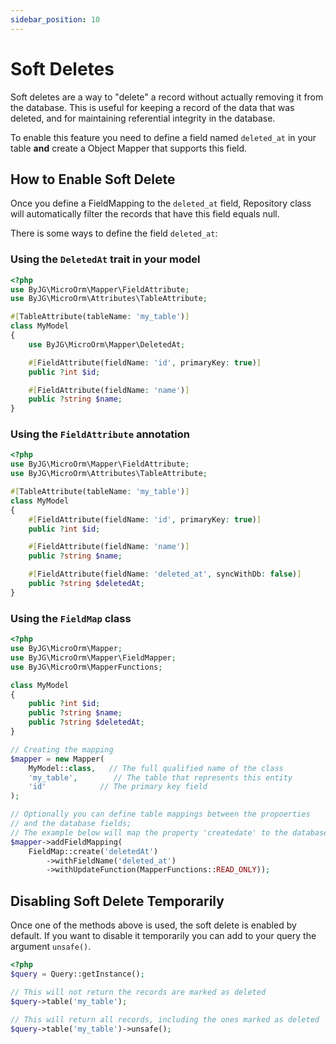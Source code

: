 ```yaml
---
sidebar_position: 10
---
```


# Soft Deletes

Soft deletes are a way to "delete" a record without actually removing it from the database.
This is useful for keeping a record of the data that was deleted, and for maintaining referential integrity
in the database.

To enable this feature you need to define a field named `deleted_at` in your table **and**
create a Object Mapper that supports this field.

## How to Enable Soft Delete

Once you define a FieldMapping to the `deleted_at` field, Repository class will automatically filter the records 
that have this field equals null. 

There is some ways to define the field `deleted_at`:

### Using the `DeletedAt` trait in your model

```php
<?php
use ByJG\MicroOrm\Mapper\FieldAttribute;
use ByJG\MicroOrm\Attributes\TableAttribute;

#[TableAttribute(tableName: 'my_table')]
class MyModel
{
    use ByJG\MicroOrm\Mapper\DeletedAt;

    #[FieldAttribute(fieldName: 'id', primaryKey: true)]
    public ?int $id;

    #[FieldAttribute(fieldName: 'name')]
    public ?string $name;
}
```

### Using the `FieldAttribute` annotation

```php
<?php
use ByJG\MicroOrm\Mapper\FieldAttribute;
use ByJG\MicroOrm\Attributes\TableAttribute;

#[TableAttribute(tableName: 'my_table')]
class MyModel
{
    #[FieldAttribute(fieldName: 'id', primaryKey: true)]
    public ?int $id;

    #[FieldAttribute(fieldName: 'name')]
    public ?string $name;

    #[FieldAttribute(fieldName: 'deleted_at', syncWithDb: false)]
    public ?string $deletedAt;
}
```

### Using the `FieldMap` class

```php
<?php
use ByJG\MicroOrm\Mapper;
use ByJG\MicroOrm\Mapper\FieldMapper;
use ByJG\MicroOrm\MapperFunctions;

class MyModel
{
    public ?int $id;
    public ?string $name;
    public ?string $deletedAt;
}

// Creating the mapping
$mapper = new Mapper(
    MyModel::class,   // The full qualified name of the class
    'my_table',        // The table that represents this entity
    'id'            // The primary key field
);

// Optionally you can define table mappings between the propoerties
// and the database fields;
// The example below will map the property 'createdate' to the database field 'created';
$mapper->addFieldMapping(
    FieldMap::create('deletedAt')
        ->withFieldName('deleted_at')
        ->withUpdateFunction(MapperFunctions::READ_ONLY));

```

## Disabling Soft Delete Temporarily

Once one of the methods above is used, the soft delete is enabled by default. If you want to disable it temporarily
you can add to your query the argument `unsafe()`.

```php
<?php
$query = Query::getInstance();

// This will not return the records are marked as deleted 
$query->table('my_table');
    
// This will return all records, including the ones marked as deleted
$query->table('my_table')->unsafe();
```
